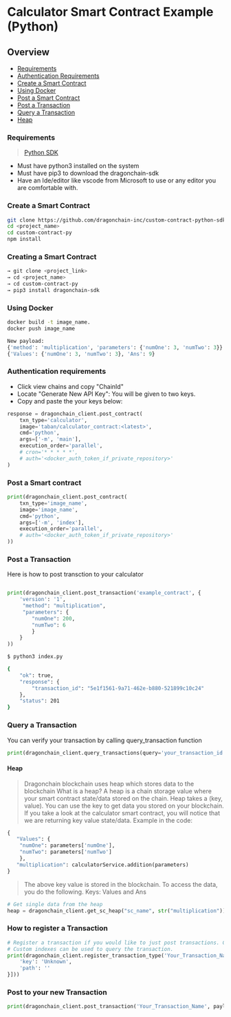 # Calculator Smart Contract Example (Python)

## Overview

* [Requirements](#requirements)
* [Authentication Requirements](#authentication-requirements)
* [Create a Smart Contract](#create-a-smart-contract)
* [Using Docker](#using-docker)
* [Post a Smart Contract](#post-a-smart-contract)
* [Post a Transaction](#post-a-transaction)
* [Query a Transaction](#query-a-transaction)
* [Heap](#heap)

### Requirements

> [Python SDK](https://pypi.org/project/dragonchain-sdk/)

* Must have python3 installed on the system
* Must have pip3 to download the dragonchain-sdk
* Have an Ide/editor like vscode from Microsoft to use or any editor you are comfortable with.

### Create a Smart Contract

```sh
git clone https://github.com/dragonchain-inc/custom-contract-python-sdk/tree/master
cd <project_name>
cd custom-contract-py
npm install
```

### Creating a Smart Contract

```bash
→ git clone <project_link>
→ cd <project_name>
→ cd custom-contract-py
→ pip3 install dragonchain-sdk
```

### Using Docker

```sh
docker build -t image_name.
docker push image_name
```

```py
New payload:
{'method': 'multiplication', 'parameters': {'numOne': 3, 'numTwo': 3}}
{'Values': {'numOne': 3, 'numTwo': 3}, 'Ans': 9}
```

### Authentication requirements

* Click view chains and copy "ChainId"
* Locate "Generate New API Key": You will be given to two keys.
* Copy and paste the your keys below:

```py
response = dragonchain_client.post_contract(
    txn_type='calculator',
    image='taban/calculator_contract:<latest>',
    cmd='python',
    args=['-m', 'main'],
    execution_order='parallel',
    # cron='* * * * *',
    # auth='<docker_auth_token_if_private_repository>'
)
```

### Post a Smart contract

```py
print(dragonchain_client.post_contract(
    txn_type='image_name',
    image='image_name',
    cmd='python',
    args=['-m', 'index'],
    execution_order='parallel',
    # auth='<docker_auth_token_if_private_repository>'
))
```


### Post a Transaction

Here is how to post transction to your calculator

```py

print(dragonchain_client.post_transaction('example_contract', {
    'version': '1',
     "method": "multiplication", 
     "parameters": {
        "numOne": 200, 
        "numTwo": 6
        }
    }
))

```

```bash
$ python3 index.py

{
    "ok": true,
    "response": {
        "transaction_id": "5e1f1561-9a71-462e-b880-521899c10c24"
    },
    "status": 201
}
```

### Query a Transaction 

You can verify your transaction by calling query_transaction function

```py
print(dragonchain_client.query_transactions(query='your_transaction_id'))
```

#### Heap

> Dragonchain blockchain uses heap which stores data to the blockchain
What is a heap? A heap is a chain storage value where your smart contract state/data stored on the chain. Heap takes a (key, value). You can use the key to get data you stored on your blockchain. 
If you take a look at the calculator smart contract, you will notice that we are returning key value state/data. Example in the code:

```py
{
   "Values": {
    "numOne": parameters['numOne'],
    "numTwo": parameters['numTwo']
    },
   "multiplication": calculatorService.addition(parameters)
}
```

> The above key value is stored in the blockchain. To access the data, you do the following.
Keys: Values and Ans

```py
# Get single data from the heap
heap = dragonchain_client.get_sc_heap("sc_name", str("multiplication")) # returns the answer value

```

### How to register a Transaction

```py
# Register a transaction if you would like to just post transactions. Comment out post_custom_contract code
# Custom indexes can be used to query the transaction.
print(dragonchain_client.register_transaction_type('Your_Transaction_Name', custom_indexes=[{
    'key': 'Unknown',
    'path': ''
}]))
```

### Post to your new Transaction

```py
print(dragonchain_client.post_transaction('Your_Transaction_Name', payload='I am awesome'))

```